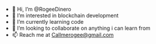 - 👋 Hi, I’m @RogeeDinero
- 👀 I’m interested in blockchain development
- 🌱 I’m currently learning code
- 💞️ I’m looking to collaborate on anything i can learn from
- 📫 Reach me at Callmerogee@gmail.com

<!---
RogeeDinero/RogeeDinero is a ✨ special ✨ repository because its `README.md` (this file) appears on your GitHub profile.
You can click the Preview link to take a look at your changes.
--->

